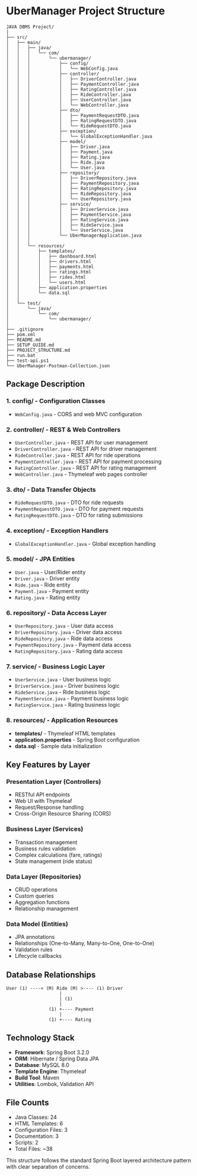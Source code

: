 # UberManager Project Structure

```
JAVA DBMS Project/
│
├── src/
│   ├── main/
│   │   ├── java/
│   │   │   └── com/
│   │   │       └── ubermanager/
│   │   │           ├── config/
│   │   │           │   └── WebConfig.java
│   │   │           ├── controller/
│   │   │           │   ├── DriverController.java
│   │   │           │   ├── PaymentController.java
│   │   │           │   ├── RatingController.java
│   │   │           │   ├── RideController.java
│   │   │           │   ├── UserController.java
│   │   │           │   └── WebController.java
│   │   │           ├── dto/
│   │   │           │   ├── PaymentRequestDTO.java
│   │   │           │   ├── RatingRequestDTO.java
│   │   │           │   └── RideRequestDTO.java
│   │   │           ├── exception/
│   │   │           │   └── GlobalExceptionHandler.java
│   │   │           ├── model/
│   │   │           │   ├── Driver.java
│   │   │           │   ├── Payment.java
│   │   │           │   ├── Rating.java
│   │   │           │   ├── Ride.java
│   │   │           │   └── User.java
│   │   │           ├── repository/
│   │   │           │   ├── DriverRepository.java
│   │   │           │   ├── PaymentRepository.java
│   │   │           │   ├── RatingRepository.java
│   │   │           │   ├── RideRepository.java
│   │   │           │   └── UserRepository.java
│   │   │           ├── service/
│   │   │           │   ├── DriverService.java
│   │   │           │   ├── PaymentService.java
│   │   │           │   ├── RatingService.java
│   │   │           │   ├── RideService.java
│   │   │           │   └── UserService.java
│   │   │           └── UberManagerApplication.java
│   │   │
│   │   └── resources/
│   │       ├── templates/
│   │       │   ├── dashboard.html
│   │       │   ├── drivers.html
│   │       │   ├── payments.html
│   │       │   ├── ratings.html
│   │       │   ├── rides.html
│   │       │   └── users.html
│   │       ├── application.properties
│   │       └── data.sql
│   │
│   └── test/
│       └── java/
│           └── com/
│               └── ubermanager/
│
├── .gitignore
├── pom.xml
├── README.md
├── SETUP_GUIDE.md
├── PROJECT_STRUCTURE.md
├── run.bat
├── test-api.ps1
└── UberManager-Postman-Collection.json
```

## Package Description

### 1. **config/** - Configuration Classes
- `WebConfig.java` - CORS and web MVC configuration

### 2. **controller/** - REST & Web Controllers
- `UserController.java` - REST API for user management
- `DriverController.java` - REST API for driver management
- `RideController.java` - REST API for ride operations
- `PaymentController.java` - REST API for payment processing
- `RatingController.java` - REST API for rating management
- `WebController.java` - Thymeleaf web pages controller

### 3. **dto/** - Data Transfer Objects
- `RideRequestDTO.java` - DTO for ride requests
- `PaymentRequestDTO.java` - DTO for payment requests
- `RatingRequestDTO.java` - DTO for rating submissions

### 4. **exception/** - Exception Handlers
- `GlobalExceptionHandler.java` - Global exception handling

### 5. **model/** - JPA Entities
- `User.java` - User/Rider entity
- `Driver.java` - Driver entity
- `Ride.java` - Ride entity
- `Payment.java` - Payment entity
- `Rating.java` - Rating entity

### 6. **repository/** - Data Access Layer
- `UserRepository.java` - User data access
- `DriverRepository.java` - Driver data access
- `RideRepository.java` - Ride data access
- `PaymentRepository.java` - Payment data access
- `RatingRepository.java` - Rating data access

### 7. **service/** - Business Logic Layer
- `UserService.java` - User business logic
- `DriverService.java` - Driver business logic
- `RideService.java` - Ride business logic
- `PaymentService.java` - Payment business logic
- `RatingService.java` - Rating business logic

### 8. **resources/** - Application Resources
- **templates/** - Thymeleaf HTML templates
- **application.properties** - Spring Boot configuration
- **data.sql** - Sample data initialization

## Key Features by Layer

### Presentation Layer (Controllers)
- RESTful API endpoints
- Web UI with Thymeleaf
- Request/Response handling
- Cross-Origin Resource Sharing (CORS)

### Business Layer (Services)
- Transaction management
- Business rules validation
- Complex calculations (fare, ratings)
- State management (ride status)

### Data Layer (Repositories)
- CRUD operations
- Custom queries
- Aggregation functions
- Relationship management

### Data Model (Entities)
- JPA annotations
- Relationships (One-to-Many, Many-to-One, One-to-One)
- Validation rules
- Lifecycle callbacks

## Database Relationships

```
User (1) ----< (M) Ride (M) >---- (1) Driver
                    |
                    | (1)
                    |
                (1) +---- Payment
                    |
                (1) +---- Rating
```

## Technology Stack

- **Framework**: Spring Boot 3.2.0
- **ORM**: Hibernate / Spring Data JPA
- **Database**: MySQL 8.0
- **Template Engine**: Thymeleaf
- **Build Tool**: Maven
- **Utilities**: Lombok, Validation API

## File Counts

- Java Classes: 24
- HTML Templates: 6
- Configuration Files: 3
- Documentation: 3
- Scripts: 2
- Total Files: ~38

This structure follows the standard Spring Boot layered architecture pattern with clear separation of concerns.
